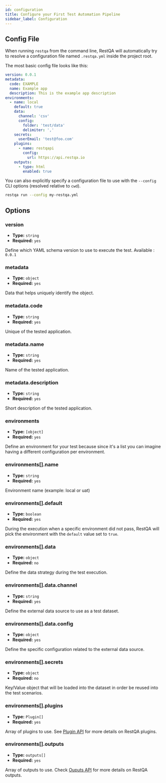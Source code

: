 ```yaml
---
id: configuration
title: Configure your First Test Automation Pipeline
sidebar_label: Configuration
---
```


## Config File

When running `restqa` from the command line, RestQA will automatically try to resolve a configuration file named `.restqa.yml` inside the project root.

The most basic config file looks like this:

```yaml title=".restqa.yml"
version: 0.0.1
metadata:
  code: EXAMPLE
  name: Example app
  description: This is the example app description
environments:
  - name: local
    default: true
    data:
      channel: 'csv'
      config:
        folder: 'test/data'
        delimiter: ','
    secrets:
      userEmail: 'test@foo.com'
    plugins:
      - name: restqapi
        config:
          url: https://api.restqa.io
    outputs:
      - type: html
        enabled: true
```

You can also explicitly specify a configuration file to use with the `--config` CLI options (resolved relative to `cwd`). 

```bash
restqa run --config my-restqa.yml
```

## Options

### version

* **Type:** `string`
* **Required:** `yes`


Define which YAML schema version to use to execute the test.
Available : `0.0.1`

### metadata

* **Type:** `object`
* **Required:** `yes`

Data that helps uniquely identify the object.

### metadata.code

* **Type:** `string`
* **Required:** `yes`

Unique of the tested application.

### metadata.name

* **Type:** `string`
* **Required:** `yes`

Name of the tested application.

### metadata.description

* **Type:** `string`
* **Required:** `yes`

Short description of the tested application.

### environments

* **Type:** `[object]`
* **Required:** `yes`

Define an environment for your test because since it's a list you can imagine having a different configuration per environment.


### environments[].name

* **Type:** `string`
* **Required:** `yes`

Environment name (example: local or uat)

### environments[].default

* **Type:** `boolean`
* **Required:** `yes`

During the execution when a specific environment did not pass, RestQA will pick the environment with the `default` value set to `true`. 

### environments[].data

* **Type:** `object`
* **Required:** `no`

Define the data strategy during the test execution.

### environments[].data.channel

* **Type:** `string`
* **Required:** `yes`

Define the external data source to use as a test dataset.

### environments[].data.config

* **Type:** `object`
* **Required:** `yes`

Define the specific configuration related to the external data source.

### environments[].secrets

* **Type:** `object`
* **Required:** `no`

Key/Value object that will be loaded into the dataset in order be reused into the test scenarios. 

### environments[].plugins

* **Type:** `Plugin[]`
* **Required:** `yes`

Array of plugins to use. See [Plugin API](../api/plugin-api.md) for more details on RestQA plugins.

### environments[].outputs

* **Type:** `outputs[]`
* **Required:** `yes`

Array of outputs to use. Check [Ouputs API](../api/output-api.md) for more details on RestQA outputs.
